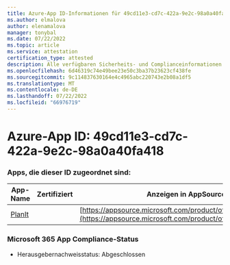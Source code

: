 ```yaml
---
title: Azure-App ID-Informationen für 49cd11e3-cd7c-422a-9e2c-98a0a40fa418
ms.author: elmalova
author: elenamalova
manager: tonybal
ms.date: 07/22/2022
ms.topic: article
ms.service: attestation
certification_type: attested
description: Alle verfügbaren Sicherheits- und Complianceinformationen für 49cd11e3-cd7c-422a-9e2c-98a0a40fa418.
ms.openlocfilehash: 6d46319c74e49bee23e50c3ba37b23623cf438fe
ms.sourcegitcommit: 9c114837630164e4c4965abc220743e2b08a1df5
ms.translationtype: MT
ms.contentlocale: de-DE
ms.lasthandoff: 07/22/2022
ms.locfileid: "66976719"
---
```

# <a name="azure-app-id-49cd11e3-cd7c-422a-9e2c-98a0a40fa418"></a>Azure-App ID: 49cd11e3-cd7c-422a-9e2c-98a0a40fa418


### <a name="apps-associated-with-this-id"></a>Apps, die dieser ID zugeordnet sind:
| **App-Name** | **Zertifiziert** | **Anzeigen in AppSource** |
|--------------|---------------|-----------------------|
| [PlanIt](../forward/WA200004211.md) |  | [https://appsource.microsoft.com/product/office/WA200004211](https://appsource.microsoft.com/product/office/WA200004211) |

### <a name="microsoft-365-app-compliance-status"></a>Microsoft 365 App Compliance-Status
- Herausgebernachweisstatus: Abgeschlossen
